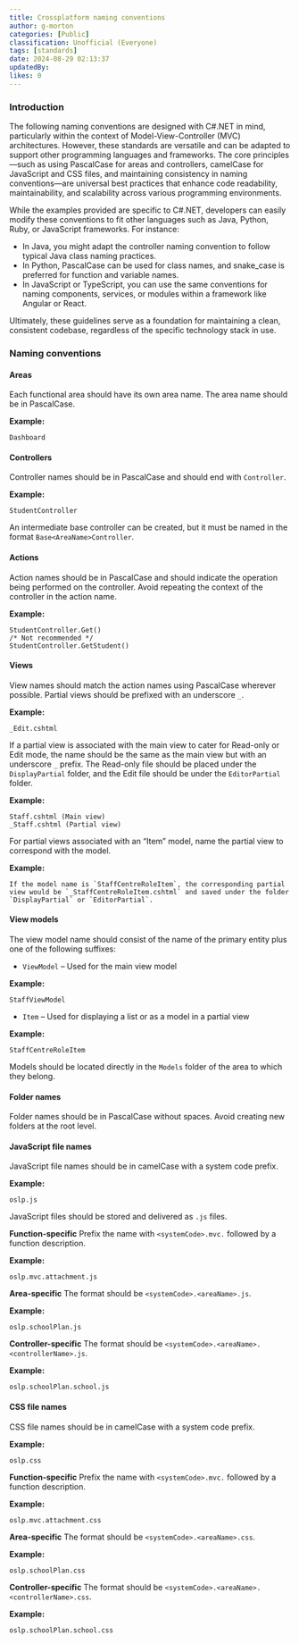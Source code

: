 ```yaml
---
title: Crossplatform naming conventions
author: g-morton
categories: [Public]
classification: Unofficial (Everyone)
tags: [standards]
date: 2024-08-29 02:13:37 
updatedBy: 
likes: 0
---
```


### Introduction

The following naming conventions are designed with C#.NET in mind, particularly within the context of Model-View-Controller (MVC) architectures. However, these standards are versatile and can be adapted to support other programming languages and frameworks. The core principles—such as using PascalCase for areas and controllers, camelCase for JavaScript and CSS files, and maintaining consistency in naming conventions—are universal best practices that enhance code readability, maintainability, and scalability across various programming environments.

While the examples provided are specific to C#.NET, developers can easily modify these conventions to fit other languages such as Java, Python, Ruby, or JavaScript frameworks. For instance:

- In Java, you might adapt the controller naming convention to follow typical Java class naming practices.
- In Python, PascalCase can be used for class names, and snake_case is preferred for function and variable names.
- In JavaScript or TypeScript, you can use the same conventions for naming components, services, or modules within a framework like Angular or React.

Ultimately, these guidelines serve as a foundation for maintaining a clean, consistent codebase, regardless of the specific technology stack in use.


### Naming conventions

#### Areas
Each functional area should have its own area name. The area name should be in PascalCase.

**Example:**
```plaintext
Dashboard
```

#### Controllers
Controller names should be in PascalCase and should end with `Controller`.

**Example:**
```plaintext
StudentController
```
An intermediate base controller can be created, but it must be named in the format `Base<AreaName>Controller`.

#### Actions
Action names should be in PascalCase and should indicate the operation being performed on the controller. Avoid repeating the context of the controller in the action name.

**Example:**
```plaintext
StudentController.Get() 
/* Not recommended */
StudentController.GetStudent()
```

#### Views
View names should match the action names using PascalCase wherever possible. Partial views should be prefixed with an underscore `_`.

**Example:**
```plaintext
_Edit.cshtml
```
If a partial view is associated with the main view to cater for Read-only or Edit mode, the name should be the same as the main view but with an underscore `_` prefix. The Read-only file should be placed under the `DisplayPartial` folder, and the Edit file should be under the `EditorPartial` folder.

**Example:**
```plaintext
Staff.cshtml (Main view)
_Staff.cshtml (Partial view)
```
For partial views associated with an “Item” model, name the partial view to correspond with the model.

**Example:**
```plaintext
If the model name is `StaffCentreRoleItem`, the corresponding partial view would be `_StaffCentreRoleItem.cshtml` and saved under the folder `DisplayPartial` or `EditorPartial`.
```

#### View models
The view model name should consist of the name of the primary entity plus one of the following suffixes:

- `ViewModel` – Used for the main view model

**Example:**
```plaintext
StaffViewModel
```
- `Item` – Used for displaying a list or as a model in a partial view

**Example:**
```plaintext
StaffCentreRoleItem
```
Models should be located directly in the `Models` folder of the area to which they belong.

#### Folder names
Folder names should be in PascalCase without spaces. Avoid creating new folders at the root level.

#### JavaScript file names
JavaScript file names should be in camelCase with a system code prefix.

**Example:**
```plaintext
oslp.js
```
JavaScript files should be stored and delivered as `.js` files.

**Function-specific**
Prefix the name with `<systemCode>.mvc.` followed by a function description.

**Example:**
```plaintext
oslp.mvc.attachment.js
```

**Area-specific**
The format should be `<systemCode>.<areaName>.js`.

**Example:**
```plaintext
oslp.schoolPlan.js
```

**Controller-specific**
The format should be `<systemCode>.<areaName>.<controllerName>.js`.

**Example:**
```plaintext
oslp.schoolPlan.school.js
```

#### CSS file names
CSS file names should be in camelCase with a system code prefix.

**Example:**
```plaintext
oslp.css
```

**Function-specific**
Prefix the name with `<systemCode>.mvc.` followed by a function description.

**Example:**
```plaintext
oslp.mvc.attachment.css
```

**Area-specific**
The format should be `<systemCode>.<areaName>.css`.

**Example:**
```plaintext
oslp.schoolPlan.css
```

**Controller-specific**
The format should be `<systemCode>.<areaName>.<controllerName>.css`.

**Example:**
```plaintext
oslp.schoolPlan.school.css
```
